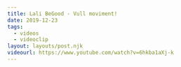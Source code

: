 ```yaml
---
title: Lali BeGood - Vull moviment!
date: 2019-12-23
tags:
  - videos
  - videoclip
layout: layouts/post.njk
videourl: https://www.youtube.com/watch?v=6hkba1aXj-k
---
```

